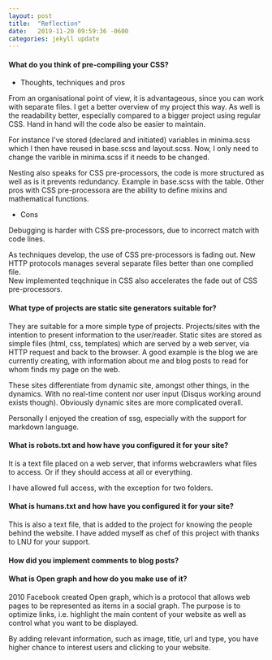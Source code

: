 ```yaml
---
layout: post
title:  "Reflection"
date:   2019-11-20 09:59:36 -0600
categories: jekyll update
---
```


#### What do you think of pre-compiling your CSS?

* Thoughts, techniques and pros  

From an organisational point of view, it is advantageous, since you can work with separate files.
I get a better overview of my project this way.
As well is the readability better, especially compared to a bigger project using regular CSS.
Hand in hand will the code also be easier to maintain. 

For instance I've stored (declared and initiated) variables in minima.scss which I then have reused in base.scss and layout.scss. Now, I only need to change the varible in minima.scss if it needs to be changed.

Nesting also speaks for CSS pre-processors, the code is more structured as well as is it prevents redundancy.
Example in base.scss with the table.
Other pros with CSS pre-processora are the ability to define mixins and mathematical functions.

* Cons  

Debugging is harder with CSS pre-processors, due to incorrect match with code lines.  

As techniques develop, the use of CSS pre-processors is fading out. New HTTP protocols manages several separate files better than one complied file.   
New implemented teqchnique in CSS also accelerates the fade out of CSS pre-processors.

#### What type of projects are static site generators suitable for?

They are suitable for a more simple type of projects. Projects/sites with the intention to present information to the user/reader. Static sites are stored as simple files (html, css, templates) which are served by a web server, via HTTP request and back to the browser. 
A good example is the blog we are currently creating, with information about me and blog posts to read for whom finds my page on the web.

These sites differentiate from dynamic site, amongst other things, in the dynamics. With no real-time content nor user input (Disqus working around exists though). Obviously dynamic sites are more complicated overall.

Personally I enjoyed the creation of ssg, especially with the support for markdown language.

#### What is robots.txt and how have you configured it for your site?

It is a text file placed on a web server, that informs webcrawlers what files to access.
Or if they should access at all or everything.

I have allowed full access, with the exception for two folders. 

#### What is humans.txt and how have you configured it for your site?

This is also a text file, that is added to the project for knowing the people behind the website.
I have added myself as chef of this project with thanks to LNU for your support.

#### How did you implement comments to blog posts?



#### What is Open graph and how do you make use of it?

2010 Facebook created Open graph, which is a protocol that allows web pages to be represented as items in a social graph.
The purpose is to optimize links, i.e. highlight the main content of your website as well as control what you want to be displayed.

By adding relevant information, such as image, title, url and type, you have higher chance to interest users and clicking to your website.




